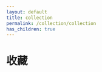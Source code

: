 ```yaml
---
layout: default
title: collection
permalink: /collection/collection
has_children: true
---
```

# 收藏

